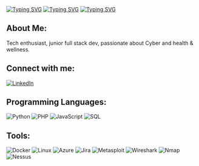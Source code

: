 [![Typing SVG](https://readme-typing-svg.demolab.com?font=Roboto+Mono&weight=700&size=18&duration=3000&pause=500&color=EFF0BD&background=F2F2F200&repeat=false&random=false&width=435&lines=The+vast+landscape+of+knowledge+beckons+me)](https://git.io/typing-svg) [![Typing SVG](https://readme-typing-svg.demolab.com?font=Roboto+Mono&weight=700&size=18&duration=3000&pause=500&color=EFF0BD&background=F2F2F200&repeat=false&random=false&width=435&lines=+I'm+determined+to+embark+on+a+lifelong)](https://git.io/typing-svg)  [![Typing SVG](https://readme-typing-svg.demolab.com?font=Roboto+Mono&weight=700&size=18&duration=3000&pause=500&color=EFF0BD&background=F2F2F200&repeat=false&random=false&width=435&lines=+journey+of+discovery)](https://git.io/typing-svg)


## About Me:
Tech enthusiast, junior full stack dev, passionate about Cyber and health & wellness.


## Connect with me:
[![LinkedIn](https://img.shields.io/badge/LinkedIn-0077B5?style=for-the-badge&logo=linkedin&logoColor=white)](https://www.linkedin.com/in/omri-jab/)

## Programming Languages:
![Python](https://img.shields.io/badge/Python-3776AB?style=for-the-badge&logo=python&logoColor=white)
![PHP](https://img.shields.io/badge/PHP-777BB4?style=for-the-badge&logo=php&logoColor=white)
![JavaScript](https://img.shields.io/badge/JavaScript-F7DF1E?style=for-the-badge&logo=javascript&logoColor=black)
![SQL](https://img.shields.io/badge/SQL-4479A1?style=for-the-badge&logo=postgresql&logoColor=white)


## Tools:
![Docker](https://img.shields.io/badge/Docker-2496ED?style=for-the-badge&logo=docker&logoColor=white)
![Linux](https://img.shields.io/badge/Linux-FCC624?style=for-the-badge&logo=linux&logoColor=black)
![Azure](https://img.shields.io/badge/Azure-0089D6?style=for-the-badge&logo=microsoftazure&logoColor=white)
![Jira](https://img.shields.io/badge/Jira-0052CC?style=for-the-badge&logo=jira&logoColor=white)
![Metasploit](https://img.shields.io/badge/Metasploit-3776AB?style=for-the-badge&logo=metasploit&logoColor=white)
![Wireshark](https://img.shields.io/badge/Wireshark-1679A7?style=for-the-badge&logo=wireshark&logoColor=white)
![Nmap](https://img.shields.io/badge/Nmap-005571?style=for-the-badge&logo=nmap&logoColor=white)
![Nessus](https://img.shields.io/badge/Nessus-5B4C43?style=for-the-badge&logo=nessus&logoColor=white)
